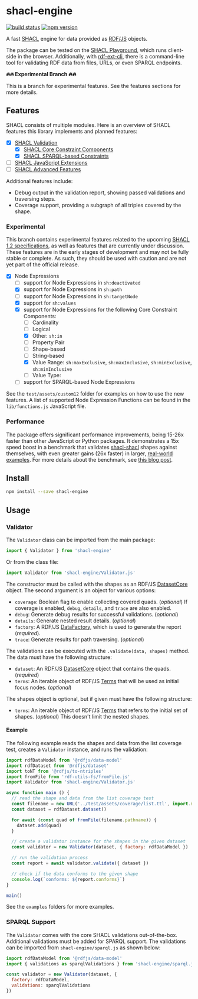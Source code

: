 # shacl-engine

[![build status](https://img.shields.io/github/actions/workflow/status/rdf-ext/shacl-engine/test.yaml?branch=master)](https://github.com/rdf-ext/shacl-engine/actions/workflows/test.yaml)
[![npm version](https://img.shields.io/npm/v/shacl-engine.svg)](https://www.npmjs.com/package/shacl-engine)

A fast [SHACL](https://www.w3.org/TR/shacl/) engine for data provided as [RDF/JS](http://rdf.js.org/data-model-spec/) objects.

The package can be tested on the [SHACL Playground](https://playground.rdf-ext.org/shacl/), which runs client-side in the browser.
Additionally, with [rdf-ext-cli](https://github.com/rdf-ext/rdf-ext-cli), there is a command-line tool for validating RDF data from files, URLs, or even SPARQL endpoints.

**️🔥️🔥 Experimental Branch 🔥️️🔥**

This is a branch for experimental features.
See the features sections for more details.

## Features

SHACL consists of multiple modules.
Here is an overview of SHACL features this library implements and planned features:

- [X] [SHACL Validation](https://www.w3.org/TR/shacl/#validation)
  - [X] [SHACL Core Constraint Components](https://www.w3.org/TR/shacl/#core-components)
  - [X] [SHACL SPARQL-based Constraints](https://www.w3.org/TR/shacl/#sparql-constraints)
- [ ] [SHACL JavaScript Extensions](https://www.w3.org/TR/shacl-js/)
- [ ] [SHACL Advanced Features](https://w3c.github.io/shacl/shacl-af/)

Additional features include:

- Debug output in the validation report, showing passed validations and traversing steps.
- Coverage support, providing a subgraph of all triples covered by the shape.

### Experimental

This branch contains experimental features related to the upcoming [SHACL 1.2 specifications](https://github.com/w3c/data-shapes), as well as features that are currently under discussion.
These features are in the early stages of development and may not be fully stable or complete.
As such, they should be used with caution and are not yet part of the official release.

- [X] Node Expressions
  - [ ] support for Node Expressions in `sh:deactivated`
  - [X] support for Node Expressions in `sh:path`
  - [ ] support for Node Expressions in `sh:targetNode` 
  - [X] support for `sh:values`
  - [X] support for Node Expressions for the following Core Constraint Components:
    - [ ] Cardinality
    - [ ] Logical
    - [X] Other: `sh:in`
    - [ ] Property Pair
    - [ ] Shape-based
    - [ ] String-based
    - [X] Value Range: `sh:maxExclusive`, `sh:maxInclusive`, `sh:minExclusive`, `sh:minInclusive`
    - [ ] Value Type:
  - [ ] support for SPARQL-based Node Expressions

See the `test/assets/custom12` folder for examples on how to use the new features.
A list of supported Node Expression Functions can be found in the `lib/functions.js` JavaScript file.

### Performance

The package offers significant performance improvements, being 15-26x faster than other JavaScript or Python packages.
It demonstrates a 15x speed boost in a benchmark that validates [shacl-shacl](https://www.w3.org/TR/shacl/#shacl-shacl) shapes against themselves, with even greater gains (26x faster) in larger, [real-world examples](https://github.com/rdf-ext/shacl-engine/issues/12#issuecomment-1940875628).
For more details about the benchmark, see [this blog post](https://www.bergnet.org/2023/03/2023/shacl-engine/).

## Install

```bash
npm install --save shacl-engine
```

## Usage

### Validator

The `Validator` class can be imported from the main package:

```javascript
import { Validator } from 'shacl-engine'
```

Or from the class file:

```javascript
import Validator from 'shacl-engine/Validator.js'
```

The constructor must be called with the shapes as an RDF/JS [DatasetCore](https://rdf.js.org/dataset-spec/#datasetcore-interface) object.
The second argument is an object for various options:

- `coverage`: Boolean flag to enable collecting covered quads. (*optional*)
  If coverage is enabled, `debug`, `details`, and `trace` are also enabled.
- `debug`: Generate debug results for successful validations. (*optional*)
- `details`: Generate nested result details. (*optional*)
- `factory`: A RDF/JS [DataFactory](http://rdf.js.org/data-model-spec/#datafactory-interface), which is used to generate the report (*required*).
- `trace`: Generate results for path traversing. (*optional*)

The validations can be executed with the `.validate(data, shapes)` method.
The data must have the following structure:

- `dataset`: An RDF/JS [DatasetCore](https://rdf.js.org/dataset-spec/#datasetcore-interface) object that contains the quads. (*required*)
- `terms`: An iterable object of RDF/JS [Terms](http://rdf.js.org/data-model-spec/#term-interface) that will be used as initial focus nodes. (*optional*)

The shapes object is optional, but if given must have the following structure:

- `terms`: An iterable object of RDF/JS [Terms](http://rdf.js.org/data-model-spec/#term-interface) that refers to the initial set of shapes. (*optional*)
  This doesn't limit the nested shapes.

#### Example

The following example reads the shapes and data from the list coverage test, creates a `Validator` instance, and runs the validation:

```javascript
import rdfDataModel from '@rdfjs/data-model'
import rdfDataset from '@rdfjs/dataset'
import toNT from '@rdfjs/to-ntriples'
import fromFile from 'rdf-utils-fs/fromFile.js'
import Validator from 'shacl-engine/Validator.js'

async function main () {
  // read the shape and data from the list coverage test
  const filename = new URL('../test/assets/coverage/list.ttl', import.meta.url)
  const dataset = rdfDataset.dataset()

  for await (const quad of fromFile(filename.pathname)) {
    dataset.add(quad)
  }

  // create a validator instance for the shapes in the given dataset
  const validator = new Validator(dataset, { factory: rdfDataModel })

  // run the validation process
  const report = await validator.validate({ dataset })

  // check if the data conforms to the given shape
  console.log(`conforms: ${report.conforms}`)
}

main()
```

See the `examples` folders for more examples.

### SPARQL Support

The `Validator` comes with the core SHACL validations out-of-the-box.
Additional validations must be added for SPARQL support.
The validations can be imported from `shacl-engine/sparql.js` as shown below:

```javascript
import rdfDataModel from '@rdfjs/data-model'
import { validations as sparqlValidations } from 'shacl-engine/sparql.js'

const validator = new Validator(dataset, {
  factory: rdfDataModel,
  validations: sparqlValidations
})
```
